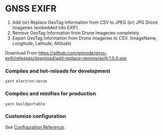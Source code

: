 # GNSS EXIFR

1. Add (or) Replace GeoTag Information from CSV to JPEG (or) JPG Drone Imageries (embedded into EXIF).
2. Remove GeoTag Information from Drone Imageries completely.
3. Export GeoTag Information from Drone Imageries to CSV. (ImageName, Longitude, Latitude, Altitude)

Download From
https://github.com/gisnode/gnss-exifr/releases/download/add-replace-remove/exifr.1.0.0.exe


### Compiles and hot-reloads for development
```
yarn electron:serve
```

### Compiles and minifies for production
```
yarn buildportable
```

### Customize configuration
See [Configuration Reference](https://cli.vuejs.org/config/).
